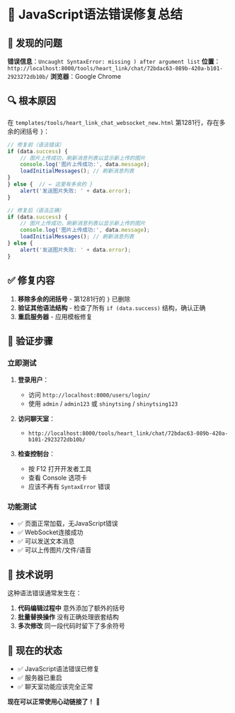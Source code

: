 # 🔧 JavaScript语法错误修复总结

## 🚨 发现的问题

**错误信息**：`Uncaught SyntaxError: missing ) after argument list`
**位置**：`http://localhost:8000/tools/heart_link/chat/72bdac63-089b-420a-b101-2923272db10b/`
**浏览器**：Google Chrome

## 🔍 根本原因

在 `templates/tools/heart_link_chat_websocket_new.html` 第1281行，存在多余的闭括号 `}`：

```javascript
// 修复前（语法错误）
if (data.success) {
    // 图片上传成功，刷新消息列表以显示新上传的图片
    console.log('图片上传成功:', data.message);
    loadInitialMessages(); // 刷新消息列表
}
} else {  // ← 这里有多余的 }
    alert('发送图片失败: ' + data.error);
}

// 修复后（语法正确）
if (data.success) {
    // 图片上传成功，刷新消息列表以显示新上传的图片
    console.log('图片上传成功:', data.message);
    loadInitialMessages(); // 刷新消息列表
} else {
    alert('发送图片失败: ' + data.error);
}
```

## ✅ 修复内容

1. **移除多余的闭括号** - 第1281行的 `}` 已删除
2. **验证其他语法结构** - 检查了所有 `if (data.success)` 结构，确认正确
3. **重启服务器** - 应用模板修复

## 🧪 验证步骤

### 立即测试
1. **登录用户**：
   - 访问 `http://localhost:8000/users/login/`
   - 使用 `admin` / `admin123` 或 `shinytsing` / `shinytsing123`

2. **访问聊天室**：
   - `http://localhost:8000/tools/heart_link/chat/72bdac63-089b-420a-b101-2923272db10b/`

3. **检查控制台**：
   - 按 F12 打开开发者工具
   - 查看 Console 选项卡
   - 应该不再有 `SyntaxError` 错误

### 功能测试
- ✅ 页面正常加载，无JavaScript错误
- ✅ WebSocket连接成功
- ✅ 可以发送文本消息
- ✅ 可以上传图片/文件/语音

## 🔧 技术说明

这种语法错误通常发生在：
1. **代码编辑过程中** 意外添加了额外的括号
2. **批量替换操作** 没有正确处理嵌套结构
3. **多次修改** 同一段代码时留下了多余符号

## 🚀 现在的状态

- ✅ JavaScript语法错误已修复
- ✅ 服务器已重启
- ✅ 聊天室功能应该完全正常

**现在可以正常使用心动链接了！** 🎉
